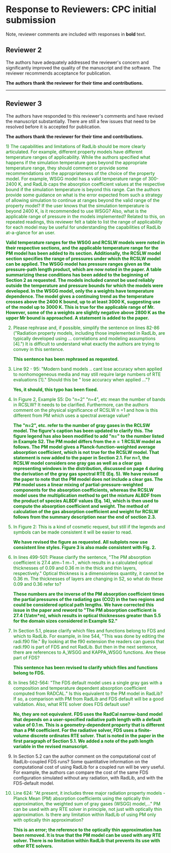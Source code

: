 # Response to Reviewers: CPC initial submission

Note, reviewer comments are included with responses in **bold** text.

## Reviewer 2

The authors have adequately addressed the reviewer's concern and significantly improved the quality of the manuscript
and the software. The reviewer recommends acceptance for publication.

**The authors thank the reviewer for their time and contributions.**

-------------------------------------

## Reviewer 3

The authors have responded to this reviewer's comments and have revised the manuscript substantially. There are still a
few issues that need to be resolved before it is accepted for publication.

**The authors thank the reviewer for their time and contributions.**

<font color='green'>
1) The capabilities and limitations of RadLib should be more clearly articulated. For example, different property models
   have different temperature ranges of applicability. While the authors specified what happens if the simulation
   temperature goes beyond the appropriate temperature range, they should comment or provide some recommendations on the
   appropriateness of the choice of the property model. For example, WSGG model has a valid temperature range of
   300-2400 K, and RadLib caps the absorption coefficient values at the respective bound if the simulation temperature
   is beyond this range. Can the authors provide some guidance on what is the error expected from such a strategy of
   allowing simulation to continue at ranges beyond the valid range of the property model? If the user knows that the
   simulation temperature is beyond 2400 K, is it recommended to use WSGG? Also, what is the applicable range of
   pressure in the models implemented? Related to this, on repeated readings, this reviewer felt a table to list the
   range of applicability for each model may be useful for understanding the capabilities of RadLib at-a-glance for an
   user.


   **Valid temperature ranges for the WSGG and RCSLW models were noted in their respective sections, and the applicable
   temperature range for the PM model has been added to its section. Additionally, the RCSLW model section specifies the
   range of pressures under which the RCSLW model can be applied. The WSGG model has pressure ranges given as the pressure-path length product, which are now    noted in the paper. A table summarizing these conditions has been added to the beginning of Section 2 as requested. 
   The models included cannot be used reliably outside the temperature and pressure bounds for which the models were developed. In the WSGG model, only the a weights have temperature dependence. The model gives a continuing trend as the temperature crosses above the 2400 K bound, up to at least 3000 K, suggesting use of the model up to 3000 K. This is true for the applicable range of Mr. However, some of the a weights are slightly negative above 2800 K as the upper Mr bound is approached. A statement is added to the paper.**


2) Please rephrase and, if possible, simplify the sentence on lines 82-86 ("Radiation property models, including those
   implemented in RadLib, are typically developed using ... correlations and modeling assumptions [4].") It is difficult
   to understand what exactly the authors are trying to convey in this sentence.

   **This sentence has been rephrased as requested.**


3) Line 92 - 95: "Modern band models .. cant lose accuracy when applied to nonhomogeneous media and may still require
   large numbers of RTE evaluations [1]." Should this be "<can> lose accuracy when applied …"?

   **Yes, it should, this typo has been fixed.**

4) In Figure 2, Example S5: Do "n=2" "n=4", etc mean the number of bands in RCSLW? It needs to be clarified.
   Furthermore, can the authors comment on the physical significance of RCSLW n =1 and how is this different from PM
   which uses a spectral average value?

   **The "n=2", etc. refer to the number of gray gases in the RCLSW model. The figure's caption has been updated to clarify this. The figure legend has also been modified to add "n=" to the number listed in Example S2.
The PM model differs from the $n=1$ RCSLW model as follows. The PM model gives a Planck-function-weighted average absorption coefficient, which is not true for the RCSLW model. That statement is now added to the paper in Section 2.1. For n=1, the RCSLW model considers one gray gas as well as a clear gas representing windows in the distribution, discussed on page 4 during the derivation of the gray gas spectral RTE (Eq. 5). 
We have revised the paper to note that the PM model does not include a clear gas. 
The PM model uses a linear mixing of partial-pressure-weighted components for the absorption coefficients, whereas the RCSLW model uses the multiplication method to get the mixture ALBDF from the product of species ALBDF values (Eq. 14), which is then used to compute the absorption coefficient and weight. The method of calculation of the gas absorption coefficient and weight for RCSLW follows from the summary description near the end of section 2.3.**
</font>

<font color='green'>

5) In Figure 2: This is a kind of cosmetic request, but still if the legends and symbols can be made consistent it will
   be easier to read.

   **We have revised the figure as requested. All subplots now use consistent line styles. Figure 3 is also made consistent with Fig. 2.**

6) In lines 499-501: Please clarify the sentence, "The PM absorption coefficient is 27.4 atm−1 m−1 , which results in a
   calculated optical thicknesses of 0.09 and 0.36 m in the thick and thin layers, respectively." Optical thickness is a
   dimensionless quantity, it cannot be 0.36 m. The thicknesses of layers are changing in S2, so what do these 0.09 and
   0.36 refer to?

    **These numbers are the inverse of the PM absorption coefficient times the partial pressures of the radiating gas (CO2) in the two regions and could be considered optical path lengths. We have corrected this issue in the paper and reword to "The PM absorption coefficient is 27.4 (1/atm*m), which results in optical thicknesses greater than 5.5
for the domain sizes considered in Example S2."**
</font>

<font color='green'>

7) In Section 5.1, please clarify which files and functions belong to FDS and which to RadLib. For example, in line
   544, "This was done by editing the radi.f90 file." By looking at the f90 extension the readers can guess that
   radi.f90 is part of FDS and not RadLib. But then in the next sentence, there are references to A_WSGG and KAPPA_WSGG
   functions. Are these part of FDS?

   **This sentence has been revised to clarify which files and functions belong to FDS.**

8) In lines 562-564: "The FDS default model uses a single gray gas with a composition and temperature dependent
   absorption coefficient computed from RADCAL." Is this equivalent to the PM model in RadLib? If so, a comparison with
   PM from RadLib and FDS default will be a good validation. Also, what RTE solver does FDS default use?

   **No, they are not equivalent. FDS uses the RadCal narrow-band model that depends on a user-specified radiative path length with a default value of 0.1 m. This is a geometry-dependent property that is different than a PM coefficient. For the radiative solver, FDS uses a finite-volume discrete ordinates RTE solver. That is noted in the paper in the first paragraph of Section 5.1. We added a note of the path length variable in the revised manuscript.**
</font>

9) In Section 5.2 can the author comment on the computational cost of RadLib-coupled FDS runs? Some quantitative
   information on the computational cost of using RadLib for a coupled run will be very useful. For example, the authors
   can compare the cost of the same FDS configuration simulated without any radiation, with RadLib, and with the
   FDS-default model.

<font color='green'>

10) Line 624: "At present, it includes three major radiation property models - Planck Mean (PM) absorption coefficients
    using the optically thin approximation, the weighted sum of gray gases (WSGG) model,..." PM can be used with any RTE
    solver in principle, not just with optically thin approximation. Is there any limitation within RadLib of using PM
    only with optically thin approximation?

    **This is an error; the reference to the optically thin approximation has been removed. It is true that the PM model can 
be used with any RTE solver. There is no limitation within RadLib that prevents its use with other RTE solvers.**
</font>
